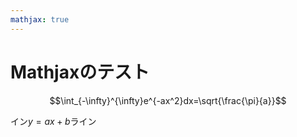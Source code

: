 ```yaml
---
mathjax: true
---
```


# Mathjaxのテスト

$$\int_{-\infty}^{\infty}e^{-ax^2}dx=\sqrt{\frac{\pi}{a}}$$

イン$y=ax+b$ライン
